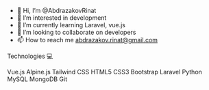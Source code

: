 - 👋 Hi, I’m @AbdrazakovRinat
- 👀 I’m interested in development 
- 🌱 I’m currently learning Laravel, vue.js
- 💞️ I’m looking to collaborate on developers 
- 📫 How to reach me abdrazakov.rinat@gmail.com

<!---
AbdrazakovRinat/AbdrazakovRinat is a ✨ special ✨ repository because its `README.md` (this file) appears on your GitHub profile.
You can click the Preview link to take a look at your changes.
--->


Technologies 💻

Vue.js  Alpine.js  Tailwind CSS  HTML5  CSS3  Bootstrap
Laravel  Python  MySQL  MongoDB  Git

